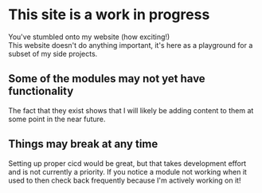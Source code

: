 # This site is a work in progress
You've stumbled onto my website (how exciting!)  
This website doesn't do anything important, it's here as a playground for a subset of my side projects.

## Some of the modules may not yet have functionality
The fact that they exist shows that I will likely be adding content to them at some point in the near future.  

## Things may break at any time
Setting up proper cicd would be great, but that takes development effort and is not currently a priority.  If you notice a module not working when it used to then check back frequently because I'm actively working on it!